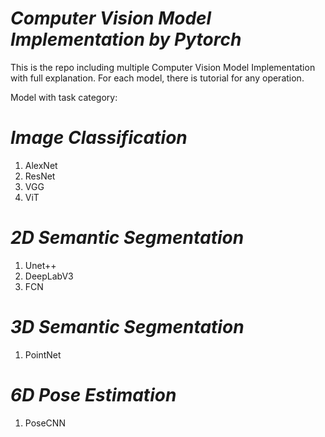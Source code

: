 # _Computer Vision Model Implementation by Pytorch_ #

This is the repo including multiple Computer Vision Model Implementation with full explanation. For each model, there is tutorial for any operation.

Model with task category:
# _Image Classification_ #
1. AlexNet
2. ResNet
3. VGG
4. ViT

# _2D Semantic Segmentation_ #
1. Unet++
2. DeepLabV3
3. FCN

# _3D Semantic Segmentation_ #
1. PointNet

# _6D Pose Estimation_ #
1. PoseCNN
